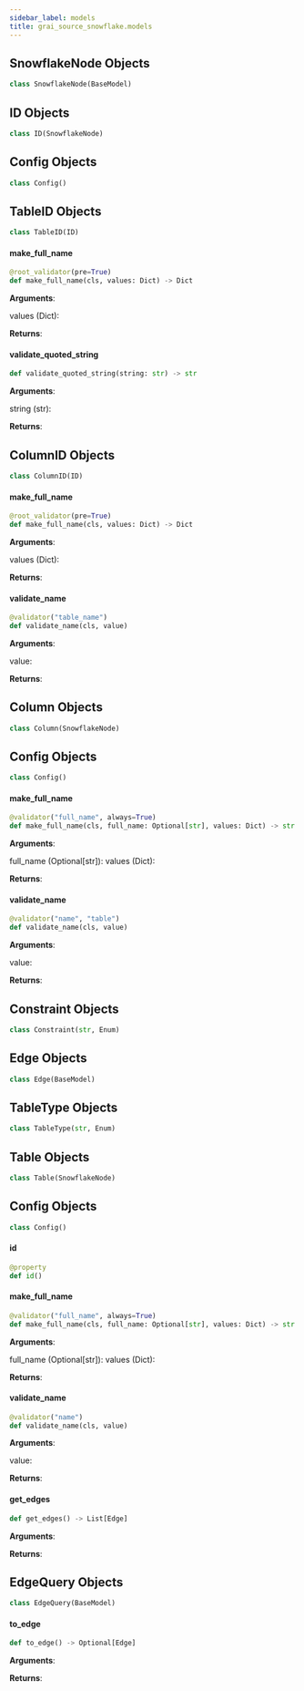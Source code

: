 ```yaml
---
sidebar_label: models
title: grai_source_snowflake.models
---
```


## SnowflakeNode Objects

```python
class SnowflakeNode(BaseModel)
```



## ID Objects

```python
class ID(SnowflakeNode)
```



## Config Objects

```python
class Config()
```



## TableID Objects

```python
class TableID(ID)
```



#### make\_full\_name

```python
@root_validator(pre=True)
def make_full_name(cls, values: Dict) -> Dict
```

**Arguments**:

  values (Dict):


**Returns**:



#### validate\_quoted\_string

```python
def validate_quoted_string(string: str) -> str
```

**Arguments**:

  string (str):


**Returns**:



## ColumnID Objects

```python
class ColumnID(ID)
```



#### make\_full\_name

```python
@root_validator(pre=True)
def make_full_name(cls, values: Dict) -> Dict
```

**Arguments**:

  values (Dict):


**Returns**:



#### validate\_name

```python
@validator("table_name")
def validate_name(cls, value)
```

**Arguments**:

  value:


**Returns**:



## Column Objects

```python
class Column(SnowflakeNode)
```



## Config Objects

```python
class Config()
```



#### make\_full\_name

```python
@validator("full_name", always=True)
def make_full_name(cls, full_name: Optional[str], values: Dict) -> str
```

**Arguments**:

  full_name (Optional[str]):
  values (Dict):


**Returns**:



#### validate\_name

```python
@validator("name", "table")
def validate_name(cls, value)
```

**Arguments**:

  value:


**Returns**:



## Constraint Objects

```python
class Constraint(str, Enum)
```



## Edge Objects

```python
class Edge(BaseModel)
```



## TableType Objects

```python
class TableType(str, Enum)
```



## Table Objects

```python
class Table(SnowflakeNode)
```



## Config Objects

```python
class Config()
```



#### id

```python
@property
def id()
```



#### make\_full\_name

```python
@validator("full_name", always=True)
def make_full_name(cls, full_name: Optional[str], values: Dict) -> str
```

**Arguments**:

  full_name (Optional[str]):
  values (Dict):


**Returns**:



#### validate\_name

```python
@validator("name")
def validate_name(cls, value)
```

**Arguments**:

  value:


**Returns**:



#### get\_edges

```python
def get_edges() -> List[Edge]
```

**Arguments**:



**Returns**:



## EdgeQuery Objects

```python
class EdgeQuery(BaseModel)
```



#### to\_edge

```python
def to_edge() -> Optional[Edge]
```

**Arguments**:



**Returns**:
